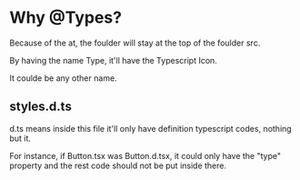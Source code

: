 # Why @Types?

Because of the at, the foulder will stay at the top of the foulder src.

By having the name Type, it'll have the Typescript Icon.

It coulde be any other name.

## styles.**d**.ts

d.ts means inside this file it'll only have definition typescript codes, nothing but it.

For instance, if Button.tsx was Button.d.tsx, it could only have the "type" property and the rest code should not be put inside there.